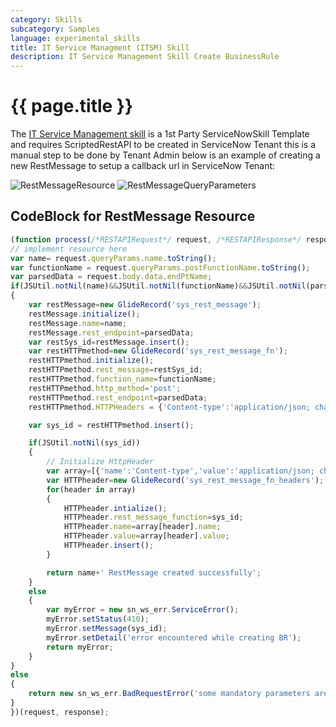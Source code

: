 ```yaml
---
category: Skills
subcategory: Samples
language: experimental_skills
title: IT Service Managment (ITSM) Skill
description: IT Service Management Skill Create BusinessRule
---
```


# {{ page.title }}
The [IT Service Management skill](https://github.com/microsoft/botframework-skills/tree/master/skills/csharp/experimental/itsmskill) is a 1st Party ServiceNowSkill Template and requires ScriptedRestAPI to be created in ServiceNow Tenant this is a manual step to be done by Tenant Admin below is an example of creating a new RestMessage
to setup a callback url in ServiceNow Tenant:

![RestMessageResource](/Images/RM1.png "Create New RestMessage Resource")
![RestMessageQueryParameters](/Images/RM2.png "Create New RestMessage QueryParameters")

## CodeBlock for RestMessage Resource
```javascript
(function process(/*RESTAPIRequest*/ request, /*RESTAPIResponse*/ response) {
// implement resource here
var name= request.queryParams.name.toString();
var functionName = request.queryParams.postFunctionName.toString();
var parsedData = request.body.data.endPtName;
if(JSUtil.notNil(name)&&JSUtil.notNil(functionName)&&JSUtil.notNil(parsedData))
{
    var restMessage=new GlideRecord('sys_rest_message');
    restMessage.initialize();
    restMessage.name=name;
    restMessage.rest_endpoint=parsedData;
    var restSys_id=restMessage.insert();
    var restHTTPmethod=new GlideRecord('sys_rest_message_fn');
    restHTTPmethod.initialize();
    restHTTPmethod.rest_message=restSys_id;
    restHTTPmethod.function_name=functionName;
    restHTTPmethod.http_method='post';
    restHTTPmethod.rest_endpoint=parsedData;
    restHTTPmethod.HTTPHeaders = {'Content-type':'application/json; charset=utf-8'};

    var sys_id = restHTTPmethod.insert();

    if(JSUtil.notNil(sys_id))
    {
        // Initialize HttpHeader
        var array=[{'name':'Content-type','value':'application/json; charset=utf-8'}];
        var HTTPheader=new GlideRecord('sys_rest_message_fn_headers');
        for(header in array)
        {
            HTTPheader.intialize();
            HTTPheader.rest_message_function=sys_id;
            HTTPheader.name=array[header].name;
            HTTPheader.value=array[header].value;
            HTTPheader.insert();
        }

        return name+' RestMessage created successfully';
    }
    else
    {
        var myError = new sn_ws_err.ServiceError();
        myError.setStatus(410);
        myError.setMessage(sys_id);
        myError.setDetail('error encountered while creating BR');
        return myError;
    }
}
else
{
    return new sn_ws_err.BadRequestError('some mandatory parameters are missing');
}
})(request, response);
```
